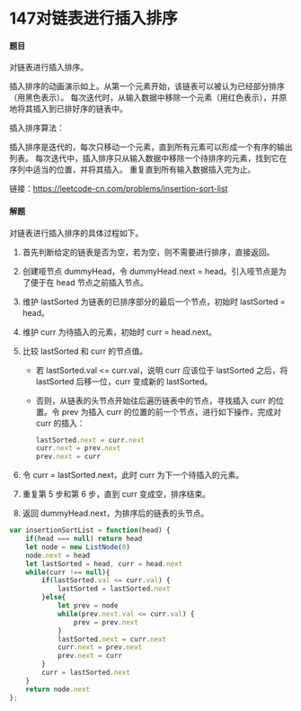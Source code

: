 # 147对链表进行插入排序

#### 题目

对链表进行插入排序。

插入排序的动画演示如上。从第一个元素开始，该链表可以被认为已经部分排序（用黑色表示）。
每次迭代时，从输入数据中移除一个元素（用红色表示），并原地将其插入到已排好序的链表中。

插入排序算法：

插入排序是迭代的，每次只移动一个元素，直到所有元素可以形成一个有序的输出列表。
每次迭代中，插入排序只从输入数据中移除一个待排序的元素，找到它在序列中适当的位置，并将其插入。
重复直到所有输入数据插入完为止。

链接：https://leetcode-cn.com/problems/insertion-sort-list



#### 解题

对链表进行插入排序的具体过程如下。

1. 首先判断给定的链表是否为空，若为空，则不需要进行排序，直接返回。

2. 创建哑节点 dummyHead，令 dummyHead.next = head。引入哑节点是为了便于在 head 节点之前插入节点。

3. 维护 lastSorted 为链表的已排序部分的最后一个节点，初始时 lastSorted = head。

4. 维护 curr 为待插入的元素，初始时 curr = head.next。

5. 比较 lastSorted 和 curr 的节点值。

   + 若 lastSorted.val <= curr.val，说明 curr 应该位于 lastSorted 之后，将 lastSorted 后移一位，curr 变成新的 lastSorted。

   + 否则，从链表的头节点开始往后遍历链表中的节点，寻找插入 curr 的位置。令 prev 为插入 curr 的位置的前一个节点，进行如下操作，完成对 curr 的插入：

     ```js
     lastSorted.next = curr.next
     curr.next = prev.next
     prev.next = curr
     ```

6. 令 curr = lastSorted.next，此时 curr 为下一个待插入的元素。
7. 重复第 5 步和第 6 步，直到 curr 变成空，排序结束。
8. 返回 dummyHead.next，为排序后的链表的头节点。

```js
var insertionSortList = function(head) {
    if(head === null) return head
    let node = new ListNode(0)
    node.next = head
    let lastSorted = head, curr = head.next
    while(curr !== null){
        if(lastSorted.val <= curr.val) {
            lastSorted = lastSorted.next
        }else{
            let prev = node
            while(prev.next.val <= curr.val) {
                prev = prev.next
            }
            lastSorted.next = curr.next
            curr.next = prev.next
            prev.next = curr
        }
        curr = lastSorted.next
    }
    return node.next
};
```

